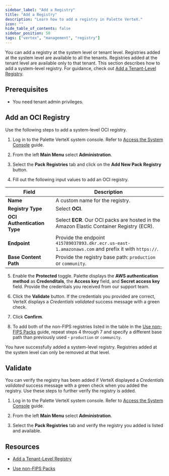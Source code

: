 ```yaml
---
sidebar_label: "Add a Registry"
title: "Add a Registry"
description: "Learn how to add a registry in Palette VerteX."
icon: ""
hide_table_of_contents: false
sidebar_position: 50
tags: ["vertex", "management", "registry"]
---
```


You can add a registry at the system level or tenant level. Registries added at the system level are available to all the tenants. Registries added at the tenant level are available only to that tenant. This section describes how to add a system-level registry. For guidance, check out [Add a Tenant-Level Registry](../../tenant-settings/add-registry.md).

## Prerequisites

- You need tenant admin privileges. 

## Add an OCI Registry

Use the following steps to add a system-level OCI registry.

1. Log in to the Palette VerteX system console. Refer to [Access the System Console](system-management.md#access-the-system-console) guide.

2. From the left **Main Menu** select **Administration**. 

3. Select the **Pack Registries** tab and click on the **Add New Pack Registry** button.

4. Fill out the following input values to add an OCI registry.

  | **Field**            | **Description**                   |
  |----------------------|-----------------------------------|
  | **Name**                 |  A custom name for the registry.  |
  | **Registry Type**        |  Select **OCI**.                  |
  | **OCI Authentication Type**  |  Select **ECR**. Our OCI packs are hosted in the Amazon Elastic Container Registry (ECR). |
  | **Endpoint**             |  Provide the endpoint `415789037893.dkr.ecr.us-east-1.amazonaws.com` and prefix it with `https://`. |
  | **Base Content Path**    |  Provide the registry base path: `production` or `community`.  |

5. Enable the **Protected** toggle. Palette displays the **AWS authentication method** as **Credenditals**, the **Access key** field, and **Secret access key** field. Provide the credentials you received from our support team.

6. Click the **Validate** button. If the credentials you provided are correct, VerteX displays a *Credentials validated* success message with a green check.

7. Click **Confirm**.

8. To add both of the non-FIPS registries listed in the table in the [Use non-FIPS Packs](../system-management/enable-non-fips-settings/use-non-fips-addon-packs.md) guide, repeat steps 4 through 7 and specify a different base path than previously used - `production` or `community`.

You have successfully added a system-level registry. Registries added at the system level can only be removed at that level.


## Validate

You can verify the registry has been added if VerteX displayed a *Credentials validated* success message with a green check when you added the registry. Use these steps to further verify the registry is added.  

1. Log in to the Palette VerteX system console. Refer to [Access the System Console](system-management.md#access-the-system-console) guide.

2. From the left **Main Menu** select **Administration**. 

3. Select the **Pack Registries** tab and verify the registry you added is listed and available.


## Resources

- [Add a Tenant-Level Registry](../../tenant-settings/add-registry.md)

- [Use non-FIPS Packs](../system-management/enable-non-fips-settings/use-non-fips-addon-packs.md)